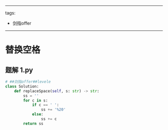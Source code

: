 
---
tags:
  - 剑指offer
---

# 替换空格

## 题解 1.py

```.py
# ##剑指offer##levele
class Solution:
    def replaceSpace(self, s: str) -> str:
        ss = ''
        for c in s:
            if c == ' ':
                ss += '%20'
            else:
                ss += c
        return ss


```


